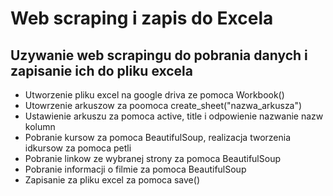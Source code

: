 <div>
  <h1> Web scraping i zapis do Excela </h1>
  <h2> Uzywanie web scrapingu do pobrania danych i zapisanie ich do pliku excela </h2>
  <ul>
    <li> Utworzenie pliku excel na google driva ze pomoca Workbook() </li>
    <li> Utowrzenie arkuszow za poomoca create_sheet("nazwa_arkusza") </li>
    <li> Ustawienie arkuszu za pomoca active, title i odpowienie nazwanie nazw kolumn </li>
    <li> Pobranie kursow za pomoca BeautifulSoup, realizacja tworzenia idkursow za pomoca petli </li>
    <li> Pobranie linkow ze wybranej strony za pomoca BeautifulSoup </li>
    <li> Pobranie informacji o filmie za pomoca BeautifulSoup </li>
    <li> Zapisanie za pliku excel za pomoca save() </li>
  </ul>
</div>






